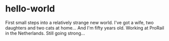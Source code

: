 # hello-world
First small steps into a relatively strange new world.
I've got a wife, two daughters and two cats at home...
And I'm fifty years old.
Working at ProRail in the Netherlands.
Still going strong...
